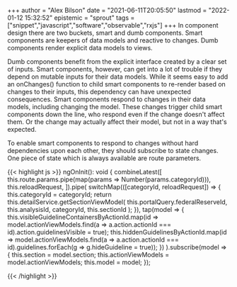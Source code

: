 +++
author = "Alex Bilson"
date = "2021-06-11T20:05:50"
lastmod = "2022-01-12 15:32:52"
epistemic = "sprout"
tags = ["snippet","javascript","software","observable","rxjs"]
+++
In component design there are two buckets, smart and dumb components. Smart components are keepers of data models and reactive to changes. Dumb components render explicit data models to views.

Dumb components benefit from the explicit interface created by a clear set of inputs. Smart components, however, can get into a lot of trouble if they depend on mutable inputs for their data models. While it seems easy to add an onChanges() function to child smart components to re-render based on changes to their inputs, this dependency can have unexpected consequences. Smart components respond to changes in their data models, including changing the model. These changes trigger child smart components down the line, who respond even if the change doesn't affect them. Or the change may actually affect their model, but not in a way that's expected.

To enable smart components to respond to changes without hard dependencies upon each other, they should subscribe to state changes. One piece of state which is always available are route parameters.

{{< highlight js >}}
ngOnInit(): void {
combineLatest([
  this.route.params.pipe(map(params => Number(params.categoryId))),
  this.reloadRequest,
]).pipe(
  switchMap(([categoryId, reloadRequest]) => {
    this.categoryId = categoryId;
    return this.detailService.getSectionViewModel(
      this.portalQuery.federalReserveId,
      this.analysisId,
      categoryId,
      this.sectionId
    );
  }),
  tap(model => {
    this.visibleGuidelineContainersByActionId.map(id => model.actionViewModels.find(a => a.action.actionId === id).action.guidelinesVisible = true);
    this.hiddenGuidelinesByActionId.map(id => model.actionViewModels.find(a => a.action.actionId === id).guidelines.forEach(g => g.hideGuideline = true));
  })
).subscribe(model => {
  this.section = model.section;
  this.actionViewModels = model.actionViewModels;
  this.model = model;
});

{{< /highlight >}}
